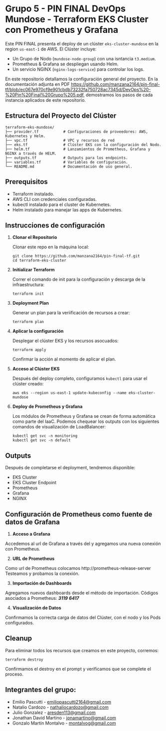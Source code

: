 # Grupo 5 - PIN FINAL DevOps Mundose - Terraform EKS Cluster con Prometheus y Grafana

Este PIN FINAL presenta el deploy de un clúster `eks-cluster-mundose` en la region `us-east-1` de AWS. El Clúster incluye:
- Un Grupo de Nodo (`mundose-node-group`) con una isntancia `t3.medium`.
- Prometheus & Grafana se despliegan usando Helm.
- Un servicio NGINX (`nginx-logs-service`) para controlar los logs.

En este repositorio detallamos la configuración general del proyecto. En la documentación adjunta en PDF https://github.com/manzana2164/pin-final-tf/blob/ec067e970cf9e901cbdb73232fa750728ac7345d/DevOps%20-%20Pin%20Final%20Grupo%205.pdf, demostramos los pasos de cada instancia aplicados de este repositorio.

## Estructura del Proyecto del Clúster

```
terraform-eks-mundose/
├── provider.tf           # Configuraciones de proveedores: AWS, Kubernetes y Helm.
├── vpc.tf                # VPC y recursos de red
├── eks.tf                # Clúster EKS con la configuración del Nodo.
├── helm.tf               # Lanzamientos de Prometheus, Grafana y NGINX a través de HELM.
├── outputs.tf            # Outputs para los endpoints.
├── variables.tf          # Variables de configuración.
└── README.md             # Documentación de uso general.
```

## Prerequisitos

- Terraform instalado.
- AWS CLI con credenciales configuradas.
- kubectl instalado para el cluster de Kubernetes.
- Helm instalado para manejar las apps de Kubernetes.

## Instrucciones de configuración

1. **Clonar el Repositorio**

   Clonar este repo en la máquina local:

   ```
   git clone https://github.com/manzana2164/pin-final-tf.git
   cd terraform-eks-cluster
   ```


2. **Initializar Terraform**

   Correr el comando de init para la configuración y descarga de la infraestructura:

   ```
   terraform init
   ```

3. **Deployment Plan**

   Generar un plan para la veriificación de recursos a crear:

   ```
   terraform plan
   ```

4. **Aplicar la configuración**

   Desplegar el clúster EKS y los recursos asocuados:

   ```
   terraform apply
   ```

   Confirmar la acción al momento de aplicar el plan.

5. **Acceso al Clúster EKS**

   Después del deploy completo, configuramos `kubectl` para usar el clúster creado:

   ```
   aws eks --region us-east-1 update-kubeconfig --name eks-cluster-mundose
   ```

6. **Deploy de Prometheus y Grafana**

   Los módulos de Prometheus y Grafana se crean de forma automática como parte del IaaC. Podemos chequear los outputs con los siguientes comandos de visualización de LoadBalancer:

   ```
   kubectl get svc -n monitoring
   kubectl get svc -n default
   ```


## Outputs

Después de completarse el deployment, tendremos disponible:

- EKS Cluster
- EKS Cluster Endpoint
- Prometheus
- Grafana
- NGINX

## Configuración de Prometheus como fuente de datos de Grafana

1. **Acceso a Grafana**

Accedemos al url de Grafana a través del y agregamos una nueva conexión con Prometheus.

2. **URL de Prometheus**

Como url de Prometheus colocamos http://prometheus-release-server 
Testeamos y probamos la conexión.

3. **Importación de Dashboards**

Agregamos nuevos dashboards desde el método de importación.
Códigos asociados a Prometheus:
***3119***
***6417***

4. **Visualización de Datos**

Confirmamos la correcta carga de datos del Clúster, con el nodo y los Pods configurados.


## Cleanup

Para eliminar todos los recursos que creamos en este proyecto, corremos:

```
terraform destroy
```

Confirmamos el destroy en el prompt y verificamos que se complete el proceso.

## Integrantes del grupo:

   - Emilio Pascutti - emiliopascutti2164@gmail.com
   - Natalio Cardozo - nathaliocardozo@gmail.com
   - Julio Gonzalez - aresden113@gmail.com
   - Jonathan David Martino - jonamartino@gmail.com
   - Gonzalo Martín Montalvo - montalvog@gmail.com

